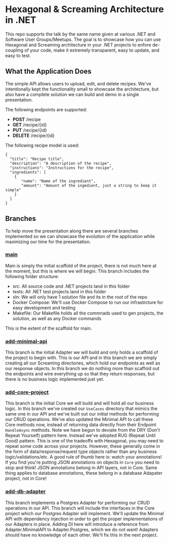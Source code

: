 # Hexagonal & Screaming Architecture in .NET
This repo supports the talk by the same name given at various .NET and Software User Groups/Meetups. The goal is to showcase how you can use Hexagonal and Screaming architecture in your .NET projects to enfore de-coupling of your code, make it extremely transparent, easy to update, and easy to test.

## What the Application Does
The simple API allows users to upload, edit, and delete recipes. We've intentionally kept the functionality small to showcase the architecture, but also have a complete solution we can build and demo in a single presentation.

The following endpoints are supported:
- __POST__ /recipe
- __GET__ /recipe/{id}
- __PUT__ /recipe/{id}
- __DELETE__ /recipe/{id}

The following recipe model is used:
```
{
  "title": "Recipe title",
  "description": "A description of the recipe",
  "instructions": "Instructions for the recipe",
  "ingredients": [
    {
       "name": "Name of the ingredient",
       "amount": "Amount of the ingedient, just a string to keep it simple"
    }
  ]
}
```

## Branches
To help move the presentation along there are several branches implemented so we can showcase the evolution of the application while maximizing our time for the presentation.

### [main](https://github.com/atkinsonbg/hexagonal-screaming-architecture-dotnet)
Main is simply the initial scaffold of the project, there is not much here at the moment, but this is where we will begin. This branch includes the following folder structure:
- src: All source code and .NET projects land in this folder
- tests: All .NET test projects land in this folder
- sln: We will only have 1 solution file and its in the root of the repo
- Docker Compose: We'll use Docker Compose to run our infrastrcture for easy development and testing
- Makefile: Our Makefile holds all the commnads used to gen projects, the solution, as well as any Docker commands

This is the extent of the scaffold for main.

### [add-minimal-api](https://github.com/atkinsonbg/hexagonal-screaming-architecture-dotnet/tree/add-minimal-api)
This branch is the initial Adapter we will build and only holds a scaffold of the project to begin with. This is our API
and in this branch we are simply creating all our Screaming directories, which hold our endpoints as well as our
response objects. In this branch we do nothing more than scaffold out the endpoints and wire everything up so that
they return responses, but there is no business logic implemented just yet.

### [add-core-project](https://github.com/atkinsonbg/hexagonal-screaming-architecture-dotnet/tree/add-core-project)
This branch is the initial Core we will build and will hold all our business logic. In this branch we've created our `UseCases` directory that mimics the same one in our API and we've built out our initial methods for performing our CRUD operations. We've also updated the Minimal API to call these Core methods now, instead of returning data directly from their Endpoint `HandleAsync` methods. Note we have begun to deviate from the DRY (Don't Repeat Yourself) pattern here. Instead we've adopted RUG (Repeat Until Good) pattern. This is one of the tradeoffs with Hexagonal, you may need to repeat some code across your projects. However, these generally come in the form of data/response/request type objects rather than any business logic/validations/etc. A good rule of thumb here is: watch your annotations! If you find you're putting JSON annotations on objects in `Core` you need to stop and think! JSON annotations belong in API layers, not in Core. Same thing applies to database annotations, these belong in a database Adapater project, not in Core!

### [add-db-adapter](https://github.com/atkinsonbg/hexagonal-screaming-architecture-dotnet/tree/add-db-adapter)
This branch implements a Postgres Adapter for performing our CRUD operations in our API. This branch will include the interfaces in the Core project which our Postgres Adapter will implement. We'll update the Minimal API with dependency injection in order to get the proper implementations of our Adapters in place. Adding DI here will introduce a reference from Adapter.MinimalAPI to Adapter.Postgres, which we do not want! Adapters should have no knowledge of each other. We'll fix this in the next project.
